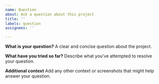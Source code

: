 ```yaml
---
name: Question
about: Ask a question about this project
title: ''
labels: question
assignees: ''

---
```


**What is your question?**
A clear and concise question about the project.

**What have you tried so far?**
Describe what you've attempted to resolve your question.

**Additional context**
Add any other context or screenshots that might help answer your question.